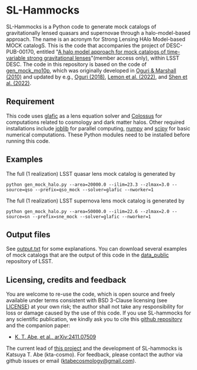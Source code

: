 # SL-Hammocks

SL-Hammocks is a Python code to generate mock catalogs of gravitationally lensed quasars and supernovae through a halo-model-based approach. The name is an acronym for Strong Lensing HAlo Model-based MOCK catalogS. 
This is the code that accompanies the project of DESC-PUB-00170, entitled "[A halo model approach for mock catalogs of time-variable strong gravitational lenses](https://confluence.slac.stanford.edu/display/LSSTDESC/DESC-PUB-00170)"(member access only), within LSST DESC.
The code in this repository is based on the code of [gen_mock_mo10p](https://github.com/oguri/gen_mock_mo10p#readme), which was originally developed in [Oguri & Marshall (2010)](https://ui.adsabs.harvard.edu/abs/2010MNRAS.405.2579O/abstract) and updated by e.g., [Oguri (2018)](https://ui.adsabs.harvard.edu/abs/2018MNRAS.480.3842O/abstract), [Lemon et al. (2022)](https://ui.adsabs.harvard.edu/abs/2022arXiv220607714L/abstract), and [Shen et al. (2022)](https://ui.adsabs.harvard.edu/abs/2022arXiv220804979S/abstract).

## Requirement

This code uses [glafic](https://github.com/oguri/glafic2) as a lens equation solver and [Colossus](https://bdiemer.bitbucket.io/colossus/) for computations related to cosmology and dark matter halos. Other required installations include [joblib](https://github.com/joblib/joblib) for parallel computing, [numpy](https://github.com/numpy/numpy) and [scipy](https://github.com/scipy/scipy) for basic numerical computations. These Python modules need to be installed before running this code.


## Examples

The full (1 realization) LSST quasar lens mock catalog is generated by
```
python gen_mock_halo.py --area=20000.0 --ilim=23.3 --zlmax=3.0 --source=qso --prefix=qso_mock --solver=glafic --nworker=1
```
The full (1 realization) LSST supernova lens mock catalog is generated by
```
python gen_mock_halo.py --area=50000.0 --ilim=22.6 --zlmax=2.0 --source=sn --prefix=sne_mock --solver=glafic --nworker=1
```

## Output files

See [output.txt](/result/output.txt) for some explanations.
You can download several examples of mock catalogs that are the output of this code in the [data_public](https://github.com/kta-cosmo/data_public/tree/main/SL_hammocks_catalogs) repository of LSST.

## Licensing, credits and feedback
You are welcome to re-use the code, which is open source and freely available under terms consistent with BSD 3-Clause licensing (see [LICENSE](/LICENSE)) at your own risk; the author shall not take any responsibility for loss or damage caused by the use of this code.
If you use SL-hammocks for any scientific publication, we kindly ask you to cite this [github repository](https://github.com/LSSTDESC/SL-hammocks) and the companion paper:

- [K. T. Abe, et al., arXiv:2411.07509](https://arxiv.org/abs/2411.07509) 

The current lead of [this project](https://confluence.slac.stanford.edu/display/LSSTDESC/DESC-PUB-00170) and the development of SL-hammocks is Katsuya T. Abe (kta-cosmo).
For feedback, please contact the author via github issues or email (ktabecosmology@gmail.com).
